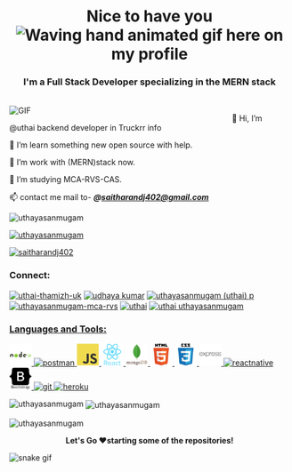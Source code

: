 <h1 align="center">Nice to have you
<img src="https://raw.githubusercontent.com/nixin72/nixin72/master/wave.gif" alt="Waving hand animated gif" height="45" width="45" />
   here on my profile
</h1>
<h3 align="center">I'm a Full Stack Developer specializing in the MERN stack </h3> <br>
<img align="left" alt="GIF" src="https://camo.githubusercontent.com/5ddf73ad3a205111cf8c686f687fc216c2946a75005718c8da5b837ad9de78c9/68747470733a2f2f7468756d62732e6766796361742e636f6d2f4576696c4e657874446576696c666973682d736d616c6c2e676966" width="400"/>

🔭 Hi, I’m @uthai backend developer in Truckrr info

👀 I’m learn something new open source with help.

🌱 I’m work with (MERN)stack now.

💞️ I’m studying MCA-RVS-CAS.

📫 contact me mail to-  ***@saitharandj402@gmail.com***

<p align="left"> <img src="https://komarev.com/ghpvc/?username=uthayasanmugam&label=Profile%20views&color=0e75b6&style=flat" alt="uthayasanmugam" /> </p>

<p align="left"> <a href="https://github.com/ryo-ma/github-profile-trophy"><img src="https://github-profile-trophy.vercel.app/?username=uthayasanmugam" alt="uthayasanmugam" /></a> </p>

<p align="left"> <a href="https://twitter.com/saitharandj402" target="blank"><img src="https://img.shields.io/twitter/follow/saitharandj402?logo=twitter&style=for-the-badge" alt="saitharandj402" /></a> </p>

<h3 align="left">Connect:</h3>
<p align="left">
   <a href="https://instagram.com/uthai-thamizh-uk" target="blank"><img align="center" src="https://raw.githubusercontent.com/rahuldkjain/github-profile-readme-generator/master/src/images/icons/Social/instagram.svg" alt="uthai-thamizh-uk" height="30" width="40" /></a>
   <a href="https://fb.com/udhaya kumar" target="blank"><img align="center" src="https://raw.githubusercontent.com/rahuldkjain/github-profile-readme-generator/master/src/images/icons/Social/facebook.svg" alt="udhaya kumar" height="30" width="40" /></a>
   <a href="https://linkedin.com/in/uthayasanmugam (uthai) p" target="blank"><img align="center" src="https://raw.githubusercontent.com/rahuldkjain/github-profile-readme-generator/master/src/images/icons/Social/linked-in-alt.svg" alt="uthayasanmugam (uthai) p" height="30" width="40" /></a>
   <a href="https://codesandbox.com/uthayasanmugam-mca-rvs" target="blank"><img align="center" src="https://raw.githubusercontent.com/rahuldkjain/github-profile-readme-generator/master/src/images/icons/Social/codesandbox.svg" alt="uthayasanmugam-mca-rvs" height="30" width="40" /></a></a>
   <a href="https://twitter.com/uthai" target="blank"><img align="center" src="https://raw.githubusercontent.com/rahuldkjain/github-profile-readme-generator/master/src/images/icons/Social/twitter.svg" alt="uthai" height="30" width="40" /></a>
   <a href="https://stackoverflow.com/users/uthai uthayasanmugam" target="blank"><img align="center" src="https://raw.githubusercontent.com/rahuldkjain/github-profile-readme-generator/master/src/images/icons/Social/stack-overflow.svg" alt="uthai uthayasanmugam" height="30" width="40" />
</p>

<h3 align="left">Languages and Tools:</h3>
 
<p align="left">
<a href="https://nodejs.org" target="_blank" rel="noreferrer"> <img src="https://raw.githubusercontent.com/devicons/devicon/master/icons/nodejs/nodejs-original-wordmark.svg" alt="nodejs" width="40" height="40"/> 
   <a href="https://postman.com" target="_blank" rel="noreferrer"> <img src="https://www.vectorlogo.zone/logos/getpostman/getpostman-icon.svg" alt="postman" width="40" height="40"/> <a href="https://developer.mozilla.org/en-US/docs/Web/JavaScript" target="_blank" rel="noreferrer"> <img src="https://raw.githubusercontent.com/devicons/devicon/master/icons/javascript/javascript-original.svg" alt="javascript" width="40" height="40"/> </a>
    <a href="https://reactjs.org/" target="_blank" rel="noreferrer"> <img src="https://raw.githubusercontent.com/devicons/devicon/master/icons/react/react-original-wordmark.svg" alt="react" width="40" height="40"/><a href="https://www.mongodb.com/" target="_blank" rel="noreferrer"> <img src="https://raw.githubusercontent.com/devicons/devicon/master/icons/mongodb/mongodb-original-wordmark.svg" alt="mongodb" width="40" height="40"/> </a></a> </a>
   <a href="https://www.w3.org/html/" target="_blank" rel="noreferrer"> <img src="https://raw.githubusercontent.com/devicons/devicon/master/icons/html5/html5-original-wordmark.svg" alt="html5" width="40" height="40"/> </a><a href="https://www.w3schools.com/css/" target="_blank" rel="noreferrer"> <img src="https://raw.githubusercontent.com/devicons/devicon/master/icons/css3/css3-original-wordmark.svg" alt="css3" width="40" height="40"/> </a> 
   <a href="https://expressjs.com" target="_blank" rel="noreferrer"> <img src="https://raw.githubusercontent.com/devicons/devicon/master/icons/express/express-original-wordmark.svg" alt="express" width="40" height="40"/> </a> 
<a href="https://reactnative.dev/" target="_blank" rel="noreferrer"> <img src="https://reactnative.dev/img/header_logo.svg" alt="reactnative" width="40" height="40"/> <a href="https://getbootstrap.com" target="_blank" rel="noreferrer"> <img src="https://raw.githubusercontent.com/devicons/devicon/master/icons/bootstrap/bootstrap-plain-wordmark.svg" alt="bootstrap" width="40" height="40"/><a href="https://git-scm.com/" target="_blank" rel="noreferrer"> <img src="https://www.vectorlogo.zone/logos/git-scm/git-scm-icon.svg" alt="git" width="40" height="40"/> </a> <a href="https://heroku.com" target="_blank" rel="noreferrer"> <img src="https://www.vectorlogo.zone/logos/heroku/heroku-icon.svg" alt="heroku" width="40" height="40"/></a></a></a></a></p>
<p><img align="left" src="https://github-readme-stats.vercel.app/api/top-langs?username=uthayasanmugam&show_icons=true&locale=en&layout=compact" alt="uthayasanmugam" /></p>

<p>&nbsp;<img align="center" src="https://github-readme-stats.vercel.app/api?username=uthayasanmugam&show_icons=true&locale=en" alt="uthayasanmugam"/></p>

<p><img align="center" src="https://github-readme-streak-stats.herokuapp.com/?user=uthayasanmugam&" alt="uthayasanmugam" /></p>

<p align="center"> <b>Let's Go ❤️starting some of the repositories!</b> </p>

![snake gif](https://github.com/yujo11/yujo11/blob/output/github-contribution-grid-snake.gif)
